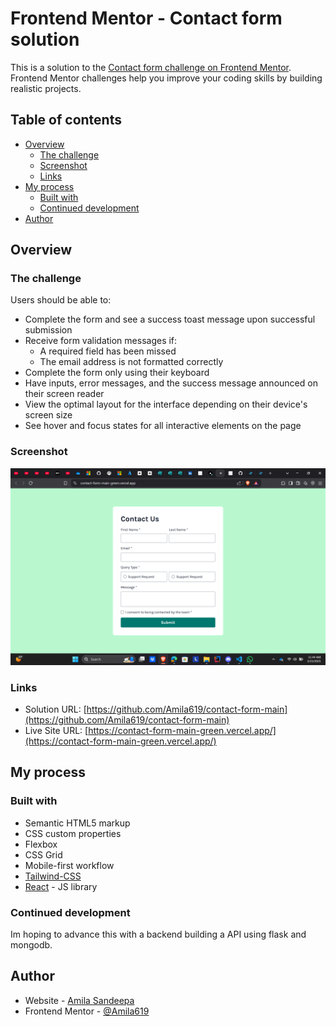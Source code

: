 # Frontend Mentor - Contact form solution

This is a solution to the [Contact form challenge on Frontend Mentor](https://www.frontendmentor.io/challenges/contact-form--G-hYlqKJj). Frontend Mentor challenges help you improve your coding skills by building realistic projects. 

## Table of contents

- [Overview](#overview)
  - [The challenge](#the-challenge)
  - [Screenshot](#screenshot)
  - [Links](#links)
- [My process](#my-process)
  - [Built with](#built-with)
  - [Continued development](#continued-development)
- [Author](#author)

## Overview

### The challenge

Users should be able to:

- Complete the form and see a success toast message upon successful submission
- Receive form validation messages if:
  - A required field has been missed
  - The email address is not formatted correctly
- Complete the form only using their keyboard
- Have inputs, error messages, and the success message announced on their screen reader
- View the optimal layout for the interface depending on their device's screen size
- See hover and focus states for all interactive elements on the page

### Screenshot

![](./design/deployed.png)

### Links

- Solution URL: [https://github.com/Amila619/contact-form-main](https://github.com/Amila619/contact-form-main)
- Live Site URL: [https://contact-form-main-green.vercel.app/](https://contact-form-main-green.vercel.app/)

## My process

### Built with

- Semantic HTML5 markup
- CSS custom properties
- Flexbox
- CSS Grid
- Mobile-first workflow
- [Tailwind-CSS]()
- [React](https://reactjs.org/) - JS library

### Continued development

Im hoping to advance this with a backend building a API using flask and mongodb.

## Author

- Website - [Amila Sandeepa](https://github.com/Amila619)
- Frontend Mentor - [@Amila619](https://www.frontendmentor.io/profile/Amila619)
